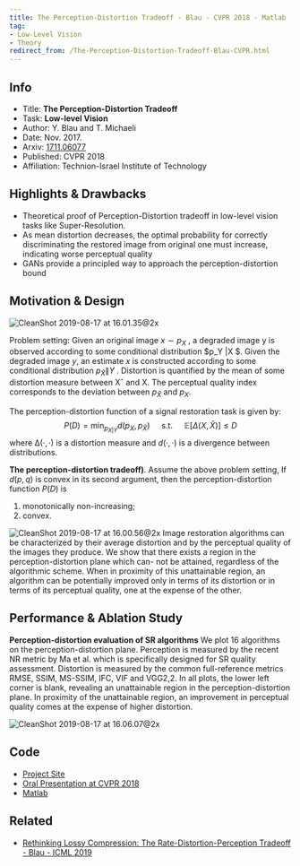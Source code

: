 ```yaml
---
title: The Perception-Distortion Tradeoff - Blau - CVPR 2018 - Matlab
tag:
- Low-Level Vision
- Theory
redirect_from: /The-Perception-Distortion-Tradeoff-Blau-CVPR.html
---
```




## Info
- Title: **The Perception-Distortion Tradeoff**
- Task: **Low-level Vision**
- Author: Y. Blau and T. Michaeli
- Date:  Nov. 2017.
- Arxiv: [1711.06077](https://arxiv.org/abs/1711.06077)
- Published: CVPR 2018
- Affiliation: Technion-Israel Institute of Technology

## Highlights & Drawbacks
- Theoretical proof of Perception-Distortion tradeoff in low-level vision tasks like Super-Resolution.
- As mean distortion decreases, the optimal probability for correctly discriminating the restored image from original one must increase, indicating worse perceptual quality
- GANs provide a principled way to approach the perception-distortion bound


## Motivation & Design
![CleanShot 2019-08-17 at 16.01.35@2x](https://i.imgur.com/gFfPApr.jpg)

Problem setting: Given an original image $x ∼ p_X$ , a degraded image y is observed according to some conditional distribution $p_Y \|X $. Given the degraded image $y$, an estimate $x$ is constructed according to some conditional distribution $p_{\hat{X}} \|Y$ . Distortion is quantified by the mean of some distortion measure between Xˆ and X. The perceptual quality index corresponds to the deviation between $p_{\hat{X}}$  and $p_X​$.

The perception-distortion function of a signal restoration task is given by:
$$
P(D)=\min _{p_{X | Y}} d\left(p_{X}, p_{\hat{X}}\right) \quad \text { s.t. } \quad \mathbb{E}[\Delta(X, \hat{X})] \leq D
$$
where $∆(·, ·)$ is a distortion measure and $d(·, ·)$ is a divergence between distributions.

**The perception-distortion tradeoff)**. Assume the above problem setting, If $d(p,q)$ is convex in its second argument, then the perception-distortion function $P (D)$  is
1. monotonically non-increasing; 
2. convex.

![CleanShot 2019-08-17 at 16.00.56@2x](https://i.imgur.com/HnTCu7u.jpg)
Image restoration algorithms can be characterized by their average distortion and by the perceptual quality of the images they produce. We show that there exists a region in the perception-distortion plane which can- not be attained, regardless of the algorithmic scheme. When in proximity of this unattainable region, an algorithm can be potentially improved only in terms of its distortion or in terms of its perceptual quality, one at the expense of the other.



## Performance & Ablation Study
**Perception-distortion evaluation of SR algorithms** 
We plot 16 algorithms on the perception-distortion plane. Perception is measured by the recent NR metric by Ma et al. which is specifically designed for SR quality assessment. Distortion is measured by the common full-reference metrics RMSE, SSIM, MS-SSIM, IFC, VIF and VGG2,2. In all plots, the lower left corner is blank, revealing an unattainable region in the perception-distortion plane. In proximity of the unattainable region, an improvement in perceptual quality comes at the expense of higher distortion.

![CleanShot 2019-08-17 at 16.06.07@2x](https://i.imgur.com/dN9o5Ju.jpg)


<script async src="https://pagead2.googlesyndication.com/pagead/js/adsbygoogle.js"></script>
<ins class="adsbygoogle"
     style="display:block; text-align:center;"
     data-ad-layout="in-article"
     data-ad-format="fluid"
     data-ad-client="ca-pub-4466575858054752"
     data-ad-slot="8787986126"></ins>
<script>
     (adsbygoogle = window.adsbygoogle || []).push({});
</script>

## Code
- [Project Site](http://webee.technion.ac.il/people/tomermic/PerceptionDistortion/PD_tradeoff.htm)
- [Oral Presentation at CVPR 2018](https://youtu.be/_aXbGqdEkjk?t=39m43s)
- [Matlab](http://webee.technion.ac.il/people/tomermic/PerceptionDistortion/PD_tradeoff_code.zip)

## Related
- [Rethinking Lossy Compression: The Rate-Distortion-Perception Tradeoff - Blau - ICML 2019](https://arxivnote.ddlee.cn/Rethinking-Lossy-Compression-The-Rate-Distortion-Perception-Tradeoff-Blau-ICML.html)